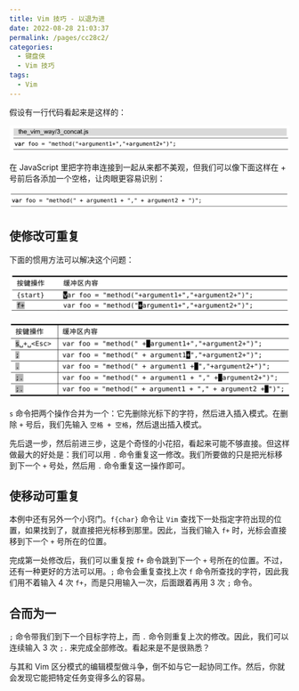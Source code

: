 ```yaml
---
title: Vim 技巧 - 以退为进
date: 2022-08-28 21:03:37
permalink: /pages/cc28c2/
categories:
  - 键盘侠
  - Vim 技巧
tags:
  - Vim
---
```


假设有一行代码看起来是这样的：

![](../../.vuepress/public/img/vim/128.jpg)

在 JavaScript 里把字符串连接到一起从来都不美观，但我们可以像下面这样在 + 号前后各添加一个空格，让肉眼更容易识别：

![](../../.vuepress/public/img/vim/129.jpg)

## 使修改可重复

下面的惯用方法可以解决这个问题：

![](../../.vuepress/public/img/vim/054.png)

![](../../.vuepress/public/img/vim/055.png)

`s` 命令把两个操作合并为一个：它先删除光标下的字符，然后进入插入模式。在删除 `+` 号后，我们先输入 `空格 + 空格`，然后退出插入模式。

先后退一步，然后前进三步，这是个奇怪的小花招，看起来可能不够直接。但这样做最大的好处是：我们可以用 `.` 命令重复这一修改。我们所要做的只是把光标移到下一个 `+` 号处，然后用 `.` 命令重复这一操作即可。

## 使移动可重复

本例中还有另外一个小窍门。`f{char}` 命令让 `Vim` 查找下一处指定字符出现的位置，如果找到了，就直接把光标移到那里。因此，当我们输入 `f+` 时，光标会直接移到下一个 `+` 号所在的位置。

完成第一处修改后，我们可以重复按 `f+` 命令跳到下一个 `+` 号所在的位置。不过，还有一种更好的方法可以用。`;` 命令会重复查找上次 `f` 命令所查找的字符，因此我们用不着输入 4 次 `f+`，而是只用输入一次，后面跟着再用 3 次 `;` 命令。

## 合而为一

`;` 命令带我们到下一个目标字符上，而 `.` 命令则重复上次的修改。因此，我们可以连续输入 3 次 `;.` 来完成全部修改。看起来是不是很熟悉？

与其和 Vim 区分模式的编辑模型做斗争，倒不如与它一起协同工作。然后，你就会发现它能把特定任务变得多么的容易。
